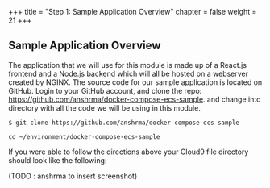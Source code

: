 +++
title = "Step 1: Sample Application Overview"
chapter = false
weight = 21
+++

## Sample Application Overview

The application that we will use for this module is made up of a React.js frontend and a Node.js backend which will all be hosted on a webserver created by NGINX. The source code for our sample application is located on GitHub. Login to your GitHub account, and clone the repo: https://github.com/anshrma/docker-compose-ecs-sample. and change into directory with all the code we will be using in this module. 

```
$ git clone https://github.com/anshrma/docker-compose-ecs-sample
```
```
cd ~/environment/docker-compose-ecs-sample
```

If you were able to follow the directions above your Cloud9 file directory should look like the following:

(TODO : anshrma to insert screenshot)